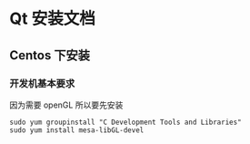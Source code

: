 # Qt 安装文档

## Centos 下安装

### 开发机基本要求

因为需要 openGL 所以要先安装

```shell
sudo yum groupinstall "C Development Tools and Libraries"
sudo yum install mesa-libGL-devel
```
